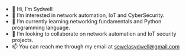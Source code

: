 - 👋 Hi, I’m Sydwell
- 👀 I’m interested in network automation, IoT and CyberSecurity.
- 🌱 I’m currently learning networking fundamentals and Python programming language.
- 💞️ I’m looking to collaborate on network automation and IoT security projects.
- 📫 You can reach me through my email at sewelasydwell@gmail.com

<!---
Sydwell101/Sydwell101 is a ✨ special ✨ repository because its `README.md` (this file) appears on your GitHub profile.
You can click the Preview link to take a look at your changes.
--->
